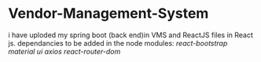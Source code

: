 # Vendor-Management-System
i have uploded my spring boot (back end)in VMS and ReactJS files in React js.
dependancies to be added in the node modules:
*react-bootstrap*
*material ui*
*axios*
*react-router-dom*
